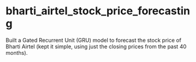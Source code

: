# bharti_airtel_stock_price_forecasting
Built a Gated Recurrent Unit (GRU) model to forecast the stock price of Bharti Airtel (kept it simple, using just the closing prices from the past 40 months).
